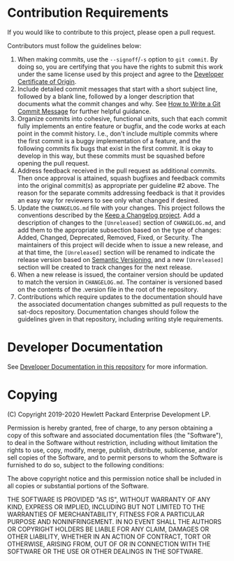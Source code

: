 # Contribution Requirements

If you would like to contribute to this project, please open a pull request.

Contributors must follow the guidelines below:

1. When making commits, use the ``--signoff``/``-s`` option to ``git commit``. By
   doing so, you are certifying that you have the rights to submit this work
   under the same license used by this project and agree to the
   [Developer Certificate of Origin](https://developercertificate.org).
2. Include detailed commit messages that start with a short subject line,
   followed by a blank line, followed by a longer description that documents
   what the commit changes and why. See
   [How to Write a Git Commit Message](https://chris.beams.io/posts/git-commit/)
   for further helpful guidance.
3. Organize commits into cohesive, functional units, such that each commit
   fully implements an entire feature or bugfix, and the code works at each
   point in the commit history. I.e., don't include multiple commits where
   the first commit is a buggy implementation of a feature, and the following
   commits fix bugs that exist in the first commit. It is okay to develop in
   this way, but these commits must be squashed before opening the pull
   request.
4. Address feedback received in the pull request as additional commits. Then
   once approval is attained, squash bugfixes and feedback commits into the
   original commit(s) as appropriate per guideline #2 above. The reason for the
   separate commits addressing feedback is that it provides an easy way for
   reviewers to see only what changed if desired.
5. Update the ``CHANGELOG.md`` file with your changes. This project follows the
   conventions described by the [Keep a Changelog project](https://keepachangelog.com/en/1.0.0/).
   Add a description of changes to the ``[Unreleased]`` section of
   ``CHANGELOG.md``, and add them to the appropriate subsection based on the
   type of changes: Added, Changed, Deprecated, Removed, Fixed, or Security.
   The maintainers of this project will decide when to issue a new release, and
   at that time, the ``[Unreleased]`` section will be renamed to indicate the
   release version based on [Semantic Versioning](https://semver.org/), and a
   new ``[Unreleased]`` section will be created to track changes for the next
   release.
6. When a new release is issued, the container version should be updated to match
   the version in ``CHANGELOG.md``.  The container is versioned based on the contents
   of the .version file in the root of the repository.
7. Contributions which require updates to the documentation should have the
   associated documentation changes submitted as pull requests to the sat-docs
   repository. Documentation changes should follow the guidelines given in that
   repository, including writing style requirements.

# Developer Documentation

See [Developer Documentation in this repository](./docs/developer/README.md) for
more information.

# Copying

(C) Copyright 2019-2020 Hewlett Packard Enterprise Development LP.

Permission is hereby granted, free of charge, to any person obtaining a
copy of this software and associated documentation files (the "Software"),
to deal in the Software without restriction, including without limitation
the rights to use, copy, modify, merge, publish, distribute, sublicense,
and/or sell copies of the Software, and to permit persons to whom the
Software is furnished to do so, subject to the following conditions:

The above copyright notice and this permission notice shall be included
in all copies or substantial portions of the Software.

THE SOFTWARE IS PROVIDED "AS IS", WITHOUT WARRANTY OF ANY KIND, EXPRESS OR
IMPLIED, INCLUDING BUT NOT LIMITED TO THE WARRANTIES OF MERCHANTABILITY,
FITNESS FOR A PARTICULAR PURPOSE AND NONINFRINGEMENT.  IN NO EVENT SHALL
THE AUTHORS OR COPYRIGHT HOLDERS BE LIABLE FOR ANY CLAIM, DAMAGES OR
OTHER LIABILITY, WHETHER IN AN ACTION OF CONTRACT, TORT OR OTHERWISE,
ARISING FROM, OUT OF OR IN CONNECTION WITH THE SOFTWARE OR THE USE OR
OTHER DEALINGS IN THE SOFTWARE.

